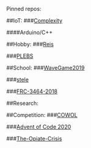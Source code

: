 Pinned repos:

##IoT:
###[Complexity](https://github.com/mayhd3/Complexity)

####Arduino/C++

##Hobby:
###[Reis](https://github.com/mayhd3/Reis)

###[PLEBS](https://github.com/mayhd3/PLEBS)

##School:
###[WaveGame2019](https://github.com/mayhd3/WaveGame2019)

###[stele](https://github.com/mayhd3/stele)

###[FRC-3464-2018](https://github.com/mayhd3/FRC-3464-2018)

##Research:

##Competition:
###[COWOL](https://github.com/mayhd3/COWOL)

###[Advent of Code 2020](https://github.com/mayhd3/Advent-of-Code-2020)

###[The-Opiate-Crisis](https://github.com/mayhd3/The-Opiate-Crisis)
